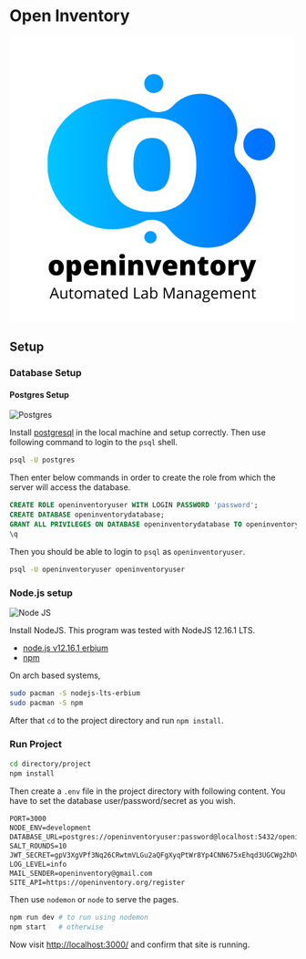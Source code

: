 # Open Inventory

![Open Inventory](assets/full_logo.png)

## Setup

### Database Setup

#### Postgres Setup

![Postgres](https://i0.wp.com/www.computersnyou.com/wp-content/uploads/2014/12/postgresql-logo.png?fit=610%2C280&ssl=1)

Install [postgresql](https://www.postgresql.org/) in the local machine and setup correctly. Then use following command to login to the `psql` shell.

```bash
psql -U postgres
```

 Then enter below commands in order to create the role from which the server will access the database.

```sql
CREATE ROLE openinventoryuser WITH LOGIN PASSWORD 'password';
CREATE DATABASE openinventorydatabase;
GRANT ALL PRIVILEGES ON DATABASE openinventorydatabase TO openinventoryuser;
\q
```

Then you should be able to login to `psql` as `openinventoryuser`.

```bash
psql -U openinventoryuser openinventoryuser
```

### Node.js setup

![Node JS](https://cdn.freebiesupply.com/logos/thumbs/2x/nodejs-1-logo.png)

Install NodeJS. This program was tested with NodeJS 12.16.1 LTS.

* [node.js v12.16.1 erbium](https://nodejs.org/en/)
* [npm](https://www.npmjs.com/get-npm)

On arch based systems,

```bash
sudo pacman -S nodejs-lts-erbium
sudo pacman -S npm
```

 After that `cd` to the project directory and run `npm install`.

### Run Project

```bash
cd directory/project
npm install
```

Then create a `.env` file in the project directory with following content.
You have to set the database user/password/secret as you wish.

```text
PORT=3000
NODE_ENV=development
DATABASE_URL=postgres://openinventoryuser:password@localhost:5432/openinventorydatabase
SALT_ROUNDS=10
JWT_SECRET=gpV3XgVPf3Nq26CRwtmVLGu2aQFgXyqPtWr8Yp4CNN675xEhqd3UGCWg2hDVpvDq
LOG_LEVEL=info
MAIL_SENDER=openinventory@gmail.com
SITE_API=https://openinventory.org/register
```

Then use `nodemon` or `node` to serve the pages.

```bash
npm run dev # to run using nodemon
npm start   # otherwise
```

Now visit <http://localhost:3000/> and confirm that site is running.
